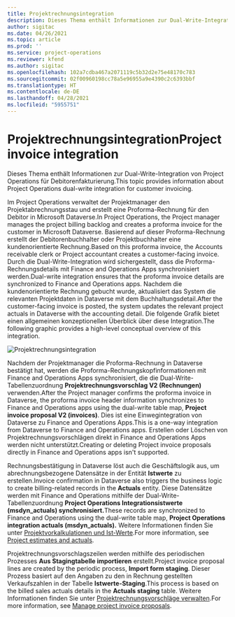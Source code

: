 ```yaml
---
title: Projektrechnungsintegration
description: Dieses Thema enthält Informationen zur Dual-Write-Integration von Project Operations für Debitorenfakturierung.
author: sigitac
ms.date: 04/26/2021
ms.topic: article
ms.prod: ''
ms.service: project-operations
ms.reviewer: kfend
ms.author: sigitac
ms.openlocfilehash: 102a7cdba467a2071119c5b32d2e75e48170c783
ms.sourcegitcommit: 02f00960198cc78a5e96955a9e4390c2c6393bbf
ms.translationtype: HT
ms.contentlocale: de-DE
ms.lasthandoff: 04/28/2021
ms.locfileid: "5955751"
---
```

# <a name="project-invoice-integration"></a><span data-ttu-id="b2176-103">Projektrechnungsintegration</span><span class="sxs-lookup"><span data-stu-id="b2176-103">Project invoice integration</span></span>

<span data-ttu-id="b2176-104">Dieses Thema enthält Informationen zur Dual-Write-Integration von Project Operations für Debitorenfakturierung.</span><span class="sxs-lookup"><span data-stu-id="b2176-104">This topic provides information about Project Operations dual-write integration for customer invoicing.</span></span>

<span data-ttu-id="b2176-105">Im Project Operations verwaltet der Projektmanager den Projektabrechnungsstau und erstellt eine Proforma-Rechnung für den Debitor in Microsoft Dataverse.</span><span class="sxs-lookup"><span data-stu-id="b2176-105">In Project Operations, the Project manager manages the project billing backlog and creates a proforma invoice for the customer in Microsoft Dataverse.</span></span> <span data-ttu-id="b2176-106">Basierend auf dieser Proforma-Rechnung erstellt der Debitorenbuchhalter oder Projektbuchhalter eine kundenorientierte Rechnung.</span><span class="sxs-lookup"><span data-stu-id="b2176-106">Based on this proforma invoice, the Accounts receivable clerk or Project accountant creates a customer-facing invoice.</span></span> <span data-ttu-id="b2176-107">Durch die Dual-Write-Integration wird sichergestellt, dass die Proforma-Rechnungsdetails mit Finance and Operations Apps synchronisiert werden.</span><span class="sxs-lookup"><span data-stu-id="b2176-107">Dual-write integration ensures that the proforma invoice details are synchronized to Finance and Operations apps.</span></span> <span data-ttu-id="b2176-108">Nachdem die kundenorientierte Rechnung gebucht wurde, aktualisiert das System die relevanten Projektdaten in Dataverse mit dem Buchhaltungsdetail.</span><span class="sxs-lookup"><span data-stu-id="b2176-108">After the customer-facing invoice is posted, the system updates the relevant project actuals in Dataverse with the accounting detail.</span></span> <span data-ttu-id="b2176-109">Die folgende Grafik bietet einen allgemeinen konzeptionellen Überblick über diese Integration.</span><span class="sxs-lookup"><span data-stu-id="b2176-109">The following graphic provides a high-level conceptual overview of this integration.</span></span>

   ![Projektrechnungsintegration](./media/DW5Invoicing.png)

<span data-ttu-id="b2176-111">Nachdem der Projektmanager die Proforma-Rechnung in Dataverse bestätigt hat, werden die Proforma-Rechnungskopfinformationen mit Finance and Operations Apps synchronisiert, die die Dual-Write-Tabellenzuordnung **Projektrechnungsvorschlag V2 (Rechnungen)** verwenden.</span><span class="sxs-lookup"><span data-stu-id="b2176-111">After the Project manager confirms the proforma invoice in Dataverse, the proforma invoice header information synchronizes to Finance and Operations apps using the dual-write table map, **Project invoice proposal V2 (invoices)**.</span></span> <span data-ttu-id="b2176-112">Dies ist eine Einwegintegration von Dataverse zu Finance and Operations Apps.</span><span class="sxs-lookup"><span data-stu-id="b2176-112">This is a one-way integration from Dataverse to Finance and Operations apps.</span></span> <span data-ttu-id="b2176-113">Erstellen oder Löschen von Projektrechnungsvorschlägen direkt in Finance and Operations Apps werden nicht unterstützt.</span><span class="sxs-lookup"><span data-stu-id="b2176-113">Creating or deleting Project invoice proposals directly in Finance and Operations apps isn't supported.</span></span>

<span data-ttu-id="b2176-114">Rechnungsbestätigung in Dataverse löst auch die Geschäftslogik aus, um abrechnungsbezogene Datensätze in der Entität **Istwerte** zu erstellen.</span><span class="sxs-lookup"><span data-stu-id="b2176-114">Invoice confirmation in Dataverse also triggers the business logic to create billing-related records in the **Actuals** entity.</span></span> <span data-ttu-id="b2176-115">Diese Datensätze werden mit Finance and Operations mithilfe der Dual-Write-Tabellenzuordnung **Project Operations Integrationsistwerte (msdyn\_actuals) synchronisiert.**</span><span class="sxs-lookup"><span data-stu-id="b2176-115">These records are synchronized to Finance and Operations using the dual-write table map, **Project Operations integration actuals (msdyn\_actuals).**</span></span> <span data-ttu-id="b2176-116">Weitere Informationen finden Sie unter [Projektvorkalkulationen und Ist-Werte](resource-dual-write-estimates-actuals.md).</span><span class="sxs-lookup"><span data-stu-id="b2176-116">For more information, see [Project estimates and actuals](resource-dual-write-estimates-actuals.md).</span></span> 

<span data-ttu-id="b2176-117">Projektrechnungsvorschlagszeilen werden mithilfe des periodischen Prozesses **Aus Stagingtabelle importieren** erstellt.</span><span class="sxs-lookup"><span data-stu-id="b2176-117">Project invoice proposal lines are created by the periodic process, **Import form staging**.</span></span> <span data-ttu-id="b2176-118">Dieser Prozess basiert auf den Angaben zu den in Rechnung gestellten Verkaufszahlen in der Tabelle **Istwerte-Staging**.</span><span class="sxs-lookup"><span data-stu-id="b2176-118">This process is based on the billed sales actuals details in the **Actuals staging** table.</span></span> <span data-ttu-id="b2176-119">Weitere Informationen finden Sie unter [Projektrechnungsvorschläge verwalten](../invoicing/format-update-project-invoice-proposals.md#create-project-invoice-proposals).</span><span class="sxs-lookup"><span data-stu-id="b2176-119">For more information, see [Manage project invoice proposals](../invoicing/format-update-project-invoice-proposals.md#create-project-invoice-proposals).</span></span> 
